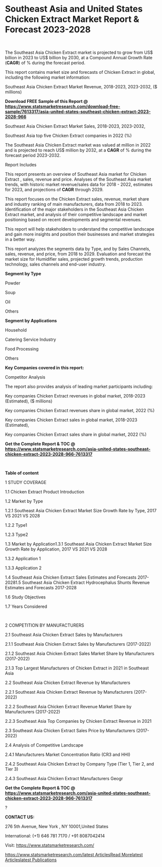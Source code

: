 <h1>Southeast Asia and United States Chicken Extract Market Report & Forecast 2023-2028</h1><br/><p>The Southeast Asia Chicken Extract market is projected to grow from US$ billion in 2023 to US$ billion by 2030, at a Compound Annual Growth Rate (<strong>CAGR</strong>) of % during the forecast period.</p>
 
 
 
 <p>This report contains market size and forecasts of Chicken Extract in global, including the following market information:</p>
 
 
 
 <p>Southeast Asia Chicken Extract Market Revenue, 2018-2023, 2023-2032, ($ millions)</p>
 
 
 
 <p><strong>Download FREE Sample of this Report @ <a href="https://www.statsmarketresearch.com/download-free-sample/7613317/asia-united-states-southeast-chicken-extract-2023-2028-966">https://www.statsmarketresearch.com/download-free-sample/7613317/asia-united-states-southeast-chicken-extract-2023-2028-966</a></strong></p>
 
 
 
 <p>Southeast Asia Chicken Extract Market Sales, 2018-2023, 2023-2032,</p>
 
 
 
 <p>Southeast Asia top five Chicken Extract companies in 2022 (%)</p>
 
 
 
 <p>The Southeast Asia Chicken Extract market was valued at million in 2022 and is projected to reach US$ million by 2032, at a <strong>CAGR</strong> of % during the forecast period 2023-2032.</p>
 
 
 
 <p>Report Includes</p>
 
 
 
 <p>This report presents an overview of Southeast Asia market for Chicken Extract , sales, revenue and price. Analyses of the Southeast Asia market trends, with historic market revenue/sales data for 2018 - 2022, estimates for 2023, and projections of <strong>CAGR</strong> through 2029.</p>
 
 
 
 <p>This report focuses on the Chicken Extract sales, revenue, market share and industry ranking of main manufacturers, data from 2018 to 2023. Identification of the major stakeholders in the Southeast Asia Chicken Extract market, and analysis of their competitive landscape and market positioning based on recent developments and segmental revenues.</p>
 
 
 
 <p>This report will help stakeholders to understand the competitive landscape and gain more insights and position their businesses and market strategies in a better way.</p>
 
 
 
 <p>This report analyzes the segments data by Type, and by Sales Channels, sales, revenue, and price, from 2018 to 2029. Evaluation and forecast the market size for Humidifier sales, projected growth trends, production technology, sales channels and end-user industry.</p>
 
 
 
 <p><strong>Segment by Type</strong></p>
 
 
 
 <p>Powder</p>
 
 
 
 <p>Soup</p>
 
 
 
 <p>Oil</p>
 
 
 
 <p>Others</p>
 
 
 
 <p><strong>Segment <strong><strong>by Applications</strong></strong></strong></p>
 
 
 
 <p>Household</p>
 
 
 
 <p>Catering Service Industry</p>
 
 
 
 <p>Food Processing</p>
 
 
 
 <p>Others</p>
 
 
 
 <p><strong>Key Companies covered in this report:</strong></p>
 
 
 
 <p>Competitor Analysis</p>
 
 
 
 <p>The report also provides analysis of leading market participants including:</p>
 
 
 
 <p>Key companies Chicken Extract revenues in global market, 2018-2023 (Estimated), ($ millions)</p>
 
 
 
 <p>Key companies Chicken Extract revenues share in global market, 2022 (%)</p>
 
 
 
 <p>Key companies Chicken Extract sales in global market, 2018-2023 (Estimated),</p>
 
 
 
 <p>Key companies Chicken Extract sales share in global market, 2022 (%)</p>
 
 
 
 <div><b>Get the Complete Report & TOC @ <a href="https://www.statsmarketresearch.com/asia-united-states-southeast-chicken-extract-2023-2028-966-7613317">https://www.statsmarketresearch.com/asia-united-states-southeast-chicken-extract-2023-2028-966-7613317</a></b></div>
 
 
 
 <p><br />
 
 <b>Table of content</b></p>
 
 
 
 <p>1 STUDY COVERAGE<br />
 
 1.1 Chicken Extract Product Introduction<br />
 
 1.2 Market by Type<br />
 
 1.2.1 Southeast Asia Chicken Extract Market Size Growth Rate by Type, 2017 VS 2021 VS 2028<br />
 
 1.2.2 Type1<br />
 
 1.2.3 Type2<br />
 
 1.3 Market by Application1.3.1 Southeast Asia Chicken Extract Market Size Growth Rate by Application, 2017 VS 2021 VS 2028<br />
 
 1.3.2 Application 1<br />
 
 1.3.3 Application 2<br />
 
 1.4 Southeast Asia Chicken Extract Sales Estimates and Forecasts 2017-20281.5 Southeast Asia Chicken Extract Hydrocephalus Shunts Revenue Estimates and Forecasts 2017-2028<br />
 
 1.6 Study Objectives<br />
 
 1.7 Years Considered<br />
 
 <br />
 
 2 COMPETITION BY MANUFACTURERS<br />
 
 2.1 Southeast Asia Chicken Extract Sales by Manufacturers<br />
 
 2.1.1 Southeast Asia Chicken Extract Sales by Manufacturers (2017-2022)<br />
 
 2.1.2 Southeast Asia Chicken Extract Sales Market Share by Manufacturers (2017-2022)<br />
 
 2.1.3 Top Largest Manufacturers of Chicken Extract in 2021 in Southeast Asia<br />
 
 2.2 Southeast Asia Chicken Extract Revenue by Manufacturers<br />
 
 2.2.1 Southeast Asia Chicken Extract Revenue by Manufacturers (2017-2022)<br />
 
 2.2.2 Southeast Asia Chicken Extract Revenue Market Share by Manufacturers (2017-2022)<br />
 
 2.2.3 Southeast Asia Top Companies by Chicken Extract Revenue in 2021<br />
 
 2.3 Southeast Asia Chicken Extract Sales Price by Manufacturers (2017-2022)<br />
 
 2.4 Analysis of Competitive Landscape<br />
 
 2.4.1 Manufacturers Market Concentration Ratio (CR3 and HHI)<br />
 
 2.4.2 Southeast Asia Chicken Extract by Company Type (Tier 1, Tier 2, and Tier 3)<br />
 
 2.4.3 Southeast Asia Chicken Extract Manufacturers Geogr</p>
 
 
 
 <div><b>Get the Complete Report & TOC @ <a href="https://www.statsmarketresearch.com/asia-united-states-southeast-chicken-extract-2023-2028-966-7613317">https://www.statsmarketresearch.com/asia-united-states-southeast-chicken-extract-2023-2028-966-7613317</a></b></div>
 
 
 
 <p>? </p>
 
 
 
 <p><b>CONTACT US:</b><br />
 
 276 5th Avenue, New York , NY 10001,United States<br />
 
 International: (+1) 646 781 7170 / +91 8087042414<br />
 
 Visit: <a href="https://www.statsmarketresearch.com/">https://www.statsmarketresearch.com/</a><br />
 
 <a href="https://gyeongbokgung.com">https://www.statsmarketresearch.com/</a><a href="https://hallyeomaritime.com">latest Articles</a><a href="https://jingwansa.com">Read More</a><a href="https://nguoiviet.jp/">latest Articles</a><a href="https://www.intelmarketresearch.com/">latest Publications</a></p>